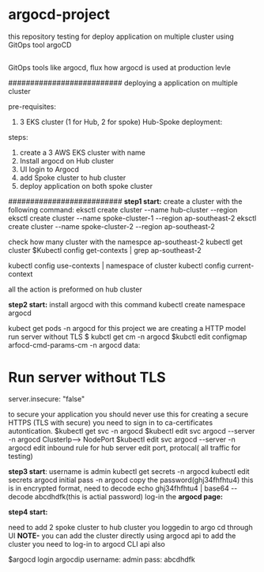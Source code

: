 # argocd-project
this repository testing for deploy application on multiple cluster using GitOps tool argoCD 
##
GitOps tools like argocd, flux 
how argocd is used at production levle 



##########################
deploying a application on multiple cluster

pre-requisites:
1. 3 EKS cluster (1 for Hub, 2 for spoke)
  Hub-Spoke deployment:

steps:
1. create a 3 AWS EKS cluster with name
2. Install argocd on Hub cluster
3. UI login to Argocd
4. add Spoke cluster to hub cluster
5. deploy application on both spoke cluster 

##########################
**step1 start:**
create a cluster with the following command:
eksctl create cluster --name hub-cluster --region  
eksctl create cluster --name spoke-cluster-1 --region ap-southeast-2
eksctl create cluster --name spoke-cluster-2 --region ap-southeast-2

check how many cluster with the namespce ap-southeast-2
kubectl get cluster 
$Kubectl config get-contexts | grep ap-southeast-2

kubectl config use-contexts | namespace of cluster
kubectl config current-context

all the action is preformed on hub cluster

**step2 start:**
install argocd with this command 
kubectl create namespace argocd

kubect get pods -n argocd 
for this project we are creating a  HTTP model 
run server without TLS
$ kubctl get cm -n argocd
$kubctl edit configmap arfocd-cmd-params-cm -n argocd 
data:  
  # Run server without TLS
  server.insecure: "false"   
  
to secure your application you should never use this 
for creating a secure HTTPS (TLS with secure)
you need to sign in to ca-certificates autontication.
$kubectl get svc -n argocd 
$kubectl edit svc argocd --server -n argocd
ClusterIp--> NodePort
$kubectl edit svc argocd --server -n argocd
edit inbound rule for hub server
edit port, protocal( all traffic for testing)

**step3 start**:
username is admin
kubectl get secrets -n argocd 
kubectl edit secrets argocd initial pass -n argocd
copy the password(ghj34fhfhtu4)
this is in encrypted format, need to decode 
echo ghj34fhfhtu4 | base64 --decode
abcdhdfk(this is actial password)
log-in the **argocd page:**


**step4 start:**

need to add 2 spoke cluster to hub cluster
you loggedin to argo cd through UI
**NOTE-** you can add the cluster directly using argocd api
to add the cluster you need to log-in to argocd CLI api also 

$argocd login argocdip
username: admin
pass: abcdhdfk








